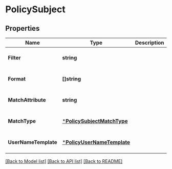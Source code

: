 # PolicySubject

## Properties
Name | Type | Description | Notes
------------ | ------------- | ------------- | -------------
**Filter** | **string** |  | [optional] [default to null]
**Format** | **[]string** |  | [optional] [default to null]
**MatchAttribute** | **string** |  | [optional] [default to null]
**MatchType** | [***PolicySubjectMatchType**](PolicySubjectMatchType.md) |  | [optional] [default to null]
**UserNameTemplate** | [***PolicyUserNameTemplate**](PolicyUserNameTemplate.md) |  | [optional] [default to null]

[[Back to Model list]](../README.md#documentation-for-models) [[Back to API list]](../README.md#documentation-for-api-endpoints) [[Back to README]](../README.md)

